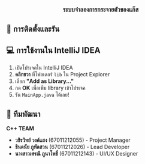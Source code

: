 
<div align="center">
  <h3>ระบบจำลองการกระจายตัวของแก๊ส</h3>
</div>

## 🚀 การติดตั้งและรัน

## 💻 การใช้งานใน IntelliJ IDEA

1. เปิดโปรเจคใน IntelliJ IDEA
2. **คลิกขวา** ที่โฟลเดอร์ `lib` ใน Project Explorer
3. เลือก **"Add as Library..."**
4. กด **OK** เพื่อเพิ่ม library เข้าโปรเจค
5. รัน `MainApp.java` ได้เลย!


## 👥 ทีมพัฒนา

**C++ TEAM**
- **วชิรวิทย์ วงค์แสง** (67011212055) - Project Manager
- **ชินดนัย ภูหัดสวน** (67011212026) - Lead Developer  
- **นางสาวเศรณี ภูนาโพธิ์** (67011212143) - UI/UX Designer



